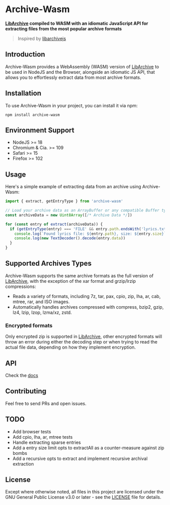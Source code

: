 # Archive-Wasm

**[LibArchive](https://libarchive.org/) compiled to WASM with an idiomatic JavaScript API for extracting files from the most popular archive formats**

> Inspired by [libarchivejs](https://github.com/nika-begiashvili/libarchivejs)

## Introduction

Archive-Wasm provides a WebAssembly (WASM) version of [LibArchive](https://github.com/libarchive/libarchive/tree/v3.7.2) to be used in NodeJS and the Browser, alongside an idiomatic JS API, that allows you to effortlessly extract data from most archive formats.

## Installation

To use Archive-Wasm in your project, you can install it via npm:

`npm install archive-wasm`

## Environment Support

- NodeJS >= 18
- Chromium & Cia. >= 109
- Safari >= 15
- Firefox >= 102

## Usage

Here's a simple example of extracting data from an archive using Archive-Wasm:

```js
import { extract, getEntryType } from 'archive-wasm'

// Load your archive data as an ArrayBuffer or any compatible Buffer type.
const archiveData = new Uint8Array([/* Archive Data */])

for (const entry of extract(archiveData)) {
  if (getEntryType(entry) === 'FILE' && entry.path.endsWith('lyrics.txt')) {
    console.log(`Found lyrics file: ${entry.path}, size: ${entry.size}`)
    console.log(new TextDecoder().decode(entry.data))
  }
}
```

## Supported Archives Types

Archive-Wasm supports the same archive formats as the full version of [LibArchive](https://libarchive.org/), with the exception of the xar format and grzip/lrzip compressions:

- Reads a variety of formats, including 7z, tar, pax, cpio, zip, lha, ar, cab, mtree, rar, and ISO images.
- Automatically handles archives compressed with compress, bzip2, gzip, lz4, lzip, lzop, lzma/xz, zstd.

### Encrypted formats

Only encrypted zip is supported in [LibArchive](https://github.com/libarchive/libarchive/blob/v3.7.2/tar/bsdtar.1#L745), other encrypted formats will throw an error during either the decoding step or when trying to read the actual file data, depending on how they implement encryption.

## API

Check the [docs](./docs/index.md)

## Contributing

Feel free to send PRs and open issues.

## TODO

- Add browser tests
- Add cpio, lha, ar, mtree tests
- Handle extracting sparse entries
- Add a entry size limit opts to extractAll as a counter-measure against zip bombs
- Add a recursive opts to extract and implement recursive archival extraction

## License

Except where otherwise noted, all files in this project are licensed under the GNU General Public License v3.0 or later - see the [LICENSE](./LICENSE) file for details.
